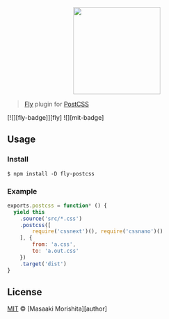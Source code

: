 <div align="center">
  <a href="http://github.com/flyjs/fly">
    <img width=200px  src="https://cloud.githubusercontent.com/assets/8317250/8430194/35c6043a-1f6a-11e5-8cbd-af6cc86baa84.png">
  </a>
</div>

> [Fly](https://github.com/flyjs/fly) plugin for [PostCSS](https://github.com/postcss/postcss)
>
[![][fly-badge]][fly] ![][mit-badge]

## Usage

### Install

```shell
$ npm install -D fly-postcss
```

### Example

```js
exports.postcss = function* () {
  yield this
    .source('src/*.css')
    .postcss([
        require('cssnext')(), require('cssnano')()
    ], {
        from: 'a.css',
        to: 'a.out.css'
    })
    .target('dist')
}
```

## License

[MIT](http://opensource.org/licenses/MIT) © [Masaaki Morishita][author]
